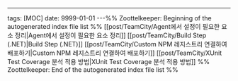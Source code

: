 ---
tags: [MOC]
date: 9999-01-01
---%% Zoottelkeeper: Beginning of the autogenerated index file list  %%
 [[post/TeamCity/Agent에서 설정이 필요한 요소 정리|Agent에서 설정이 필요한 요소 정리]]
 [[post/TeamCity/Build Step (.NET)|Build Step (.NET)]]
 [[post/TeamCity/Custom NPM 레지스트리 연결하여 배포하기|Custom NPM 레지스트리 연결하여 배포하기]]
 [[post/TeamCity/XUnit Test Coverage 분석 적용 방법|XUnit Test Coverage 분석 적용 방법]]
%% Zoottelkeeper: End of the autogenerated index file list  %%
